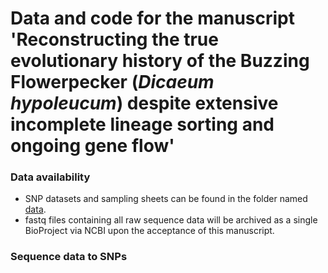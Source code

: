 # Data and code for the manuscript 'Reconstructing the true evolutionary history of the Buzzing Flowerpecker (*Dicaeum hypoleucum*) despite extensive incomplete lineage sorting and ongoing gene flow'

### Data availability
* SNP datasets and sampling sheets can be found in the folder named [data](https://github.com/DevonDeRaad/phil.dicaeum.rad/tree/main/data).
* fastq files containing all raw sequence data will be archived as a single BioProject via NCBI upon the acceptance of this manuscript.

### Sequence data to SNPs
